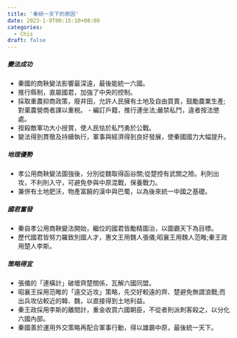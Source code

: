 ```yaml
---
title: '秦統一天下的原因'
date: 2023-1-9T00:15:10+08:00
categories:
  - Chis
draft: false
---
```


##### 變法成功
- 秦國的商鞅變法影響最深遠，最後能統一六國。
- 推行縣制，直屬國君，加強了中央的控制。
- 採取重農抑商政策，廢井田，允許人民擁有土地及自由買賣，鼓勵農業生產;對棄農營商者課以重稅。 - 編訂戶籍，推行連坐法;嚴禁私鬥，違者按法懲處。
- 按殺敵軍功大小授賞，使人民怯於私鬥勇於公戰。
- 變法得到貫徹及持續執行，軍事與經濟得到良好發展，使秦國國力大幅提升。

##### 地理優勢
- 孝公用商鞅變法圖強後，分別從魏取得函谷關;從楚控有武關之險。利則出攻，不利則入守，可避免參與中原混戰，保養戰力。
- 兼併有土地肥沃，物產富饒的漢中與巴蜀，以為後來統一中國之基礎。 

##### 國君奮發
- 秦自孝公用商鞅變法開始，繼位的國君皆勵精圖治，以圖霸天下為目標。
- 歷代國君皆努力羅致別國人才，惠文王用魏人張儀;昭襄王用魏人范睢;秦王政用楚人李斯。 

##### 策略得宜
- 張儀的「連橫計」破壞齊楚關係，瓦解六國同盟。
- 昭襄王採用范睢的「遠交近攻」策略，先交好較遠的齊、楚避免無謂浪戰;而出兵攻佔較近的韓、魏，以直接得到土地利益。 
- 秦王政採用李斯的離間計，重金收買六國朝臣，不從者則派刺客殺之，以分化六國內部。
- 秦國善於運用外交策略再配合軍事行動，得以雄霸中原，最後統一天下。